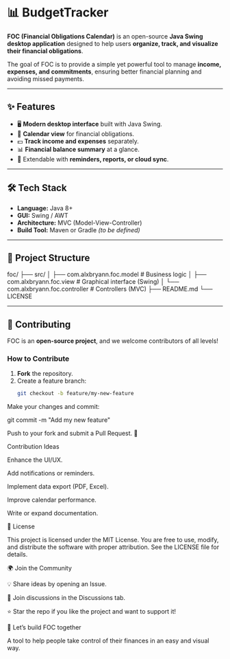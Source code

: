 # 📊 BudgetTracker

**FOC (Financial Obligations Calendar)** is an open-source **Java Swing desktop application** designed to help users **organize, track, and visualize their financial obligations**.  

The goal of FOC is to provide a simple yet powerful tool to manage **income, expenses, and commitments**, ensuring better financial planning and avoiding missed payments.  

---

## ✨ Features  

- 🖥️ **Modern desktop interface** built with Java Swing.  
- 📅 **Calendar view** for financial obligations.  
- 💵 **Track income and expenses** separately.  
- 📊 **Financial balance summary** at a glance.  
- 🔔 Extendable with **reminders, reports, or cloud sync**.  

---

## 🛠️ Tech Stack  

- **Language:** Java 8+  
- **GUI:** Swing / AWT  
- **Architecture:** MVC (Model-View-Controller)  
- **Build Tool:** Maven or Gradle *(to be defined)*  

---

## 📂 Project Structure  



foc/
├── src/
│ ├── com.alxbryann.foc.model # Business logic
│ ├── com.alxbryann.foc.view # Graphical interface (Swing)
│ └── com.alxbryann.foc.controller # Controllers (MVC)
├── README.md
└── LICENSE


---

## 🤝 Contributing  

FOC is an **open-source project**, and we welcome contributors of all levels!  

### How to Contribute  
1. **Fork** the repository.  
2. Create a feature branch:  
   ```bash
   git checkout -b feature/my-new-feature


Make your changes and commit:

git commit -m "Add my new feature"


Push to your fork and submit a Pull Request. 🚀

Contribution Ideas

Enhance the UI/UX.

Add notifications or reminders.

Implement data export (PDF, Excel).

Improve calendar performance.

Write or expand documentation.

📜 License

This project is licensed under the MIT License.
You are free to use, modify, and distribute the software with proper attribution.
See the LICENSE
 file for details.

🌍 Join the Community

💡 Share ideas by opening an Issue.

💬 Join discussions in the Discussions tab.

⭐ Star the repo if you like the project and want to support it!

🚀 Let’s build FOC together

A tool to help people take control of their finances in an easy and visual way.
